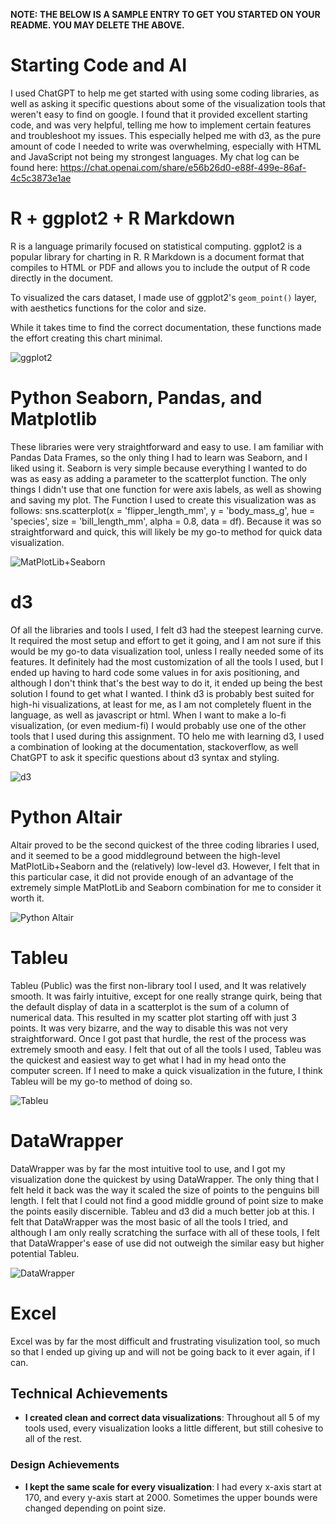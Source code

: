 
**NOTE: THE BELOW IS A SAMPLE ENTRY TO GET YOU STARTED ON YOUR README. YOU MAY DELETE THE ABOVE.**

# Starting Code and AI

I used ChatGPT to help me get started with using some coding libraries, as well as asking it specific questions about some of the 
visualization tools that weren't easy to find on google. I found that it provided excellent starting code, and was very helpful, telling me 
how to implement certain features and troubleshoot my issues. This especially helped me with d3, as the pure amount of code I needed to write 
was overwhelming, especially with HTML and JavaScript not being my strongest languages. My chat log can be found here: https://chat.openai.com/share/e56b26d0-e88f-499e-86af-4c5c3873e1ae


# R + ggplot2 + R Markdown

R is a language primarily focused on statistical computing.
ggplot2 is a popular library for charting in R.
R Markdown is a document format that compiles to HTML or PDF and allows you to include the output of R code directly in the document.

To visualized the cars dataset, I made use of ggplot2's `geom_point()` layer, with aesthetics functions for the color and size.

While it takes time to find the correct documentation, these functions made the effort creating this chart minimal.

![ggplot2](img/ggplot2.png)

# Python Seaborn, Pandas, and Matplotlib
  These libraries were very straightforward and easy to use. I am familiar with Pandas Data Frames, so the only thing I had to learn was Seaborn, and I liked using it. 
Seaborn is very simple because everything I wanted to do was as easy as adding a parameter to the scatterplot function. The only things I didn't use that one function for were axis labels, as well as showing and saving my plot. 
The Function I used to create this visualization was as follows: sns.scatterplot(x = 'flipper_length_mm', y = 'body_mass_g', hue = 'species', size = 'bill_length_mm', alpha = 0.8, data = df). Because it was so straightforward and quick,
this will likely be my go-to method for quick data visualization. 

![MatPlotLib+Seaborn](img/matplotlib_seaborn_penglings.png)

# d3

  Of all the libraries and tools I used, I felt d3 had the steepest learning curve. It required the most setup and effort to get it going, and I am not sure if this would be my go-to data visualization tool, unless I really needed some of its features.
It definitely had the most customization of all the tools I used, but I ended up having to hard code some values in for axis positioning, and although I don't think that's the best way to do it, it ended up being the best solution I found to get what I wanted.
I think d3 is probably best suited for high-hi visualizations, at least for me, as I am not completely fluent in the language, as well as javascript or html. When I want to make a lo-fi visualization, (or even medium-fi) I would probably use one of the other tools
that I used during this assignment. TO helo me with learning d3, I used a combination of looking at the documentation, stackoverflow, as well ChatGPT to ask it specific questions about d3 syntax and styling. 

![d3](img/d3_penglings.png)

# Python Altair

Altair proved to be the second quickest of the three coding libraries I used, and it seemed to be a good middleground between the high-level MatPlotLib+Seaborn and the (relatively) low-level d3.
However, I felt that in this particular case, it did not provide enough of an advantage of the extremely simple MatPlotLib and Seaborn combination for me to consider it worth it. 

![Python Altair](img/altair_penglings.png)

# Tableu

Tableu (Public) was the first non-library tool I used, and It was relatively smooth. It was fairly intuitive, except for one really strange quirk, being that the default display of data in a scatterplot is the sum of a column of numerical data. This resulted in my 
scatter plot starting off with just 3 points. It was very bizarre, and the way to disable this was not very straightforward. Once I got past that hurdle, the rest of the process was extremely smooth and easy. I felt that out of all the tools I used, Tableu was the 
quickest and easiest way to get what I had in my head onto the computer screen. If I need to make a quick visualization in the future, I think Tableu will be my go-to method of doing so.

![Tableu](img/tableu_penglings.png)

# DataWrapper

DataWrapper was by far the most intuitive tool to use, and I got my visualization done the quickest by using DataWrapper. The only thing that I felt held it back was the way it scaled the size of points to the penguins bill length. I felt that I could not find a good 
middle ground of point size to make the points easily discernible. Tableu and d3 did a much better job at this. I felt that DataWrapper was the most basic of all the tools I tried, and although I am only really scratching the surface with all of these tools, I felt that
DataWrapper's ease of use did not outweigh the similar easy but higher potential Tableu.

![DataWrapper](img/datawrapper_penglings.png)

# Excel

Excel was by far the most difficult and frustrating visulization tool, so much so that I ended up giving up and will not be going back to it ever again, if I can. 


## Technical Achievements
- **I created clean and correct data visualizations**: Throughout all 5 of my tools used, every visualization looks a little different, but still cohesive to all of the rest. 

### Design Achievements
- **I kept the same scale for every visualization**: I had every x-axis start at 170, and every y-axis start at 2000. Sometimes the upper bounds were changed depending on point size.
